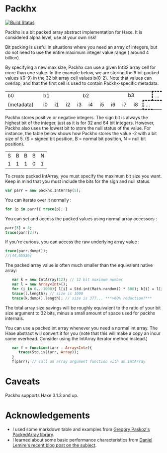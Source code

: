 # Packhx
[![Build Status][travis-ci]][travis-ci 2]

Packhx is a bit packed array abstract implementation for Haxe.  It is considered alpha 
level, use at your own risk!


Bit packing is useful in situations where you need an array of integers, but do 
not need to use the entire maximum integer value range ( around 4 billion).

By specifying a new max size, Packhx can use a given Int32 array cell for more
than one value. In the example below, we are storing the 9 bit packed values i{0-9} in
the 32 bit array cell values b{0-2}.  Note that values can overlap, and that 
the first cell is used to contain Packhx-specific metadata.

<table class="monospace">
  <tr>
    <td colspan="32">b0</td>
    <td colspan="32">b1</td>
    <td colspan="32">b2</td>
    <td colspan="32">b3</td>
    <td style="border-style: dashed; border-right: none;">...</td>
  </tr>
  <tr>
    <td colspan="32" width=160px>(metadata)</td>
    <td colspan="9" width=45px>i0</td>
    <td colspan="9" width=45px>i1</td>
    <td colspan="9" width=45px>i2</td>
    <td colspan="9" width=45px>i3</td>
    <td colspan="9" width=45px>i4</td>
    <td colspan="9" width=45px>i5</td>
    <td colspan="9" width=45px>i6</td>
    <td colspan="9" width=45px>i7</td>
    <td colspan="9" width=45px>i8</td>
    <td style="border-style: dashed; border-right: none;">...</td>
  </tr>
</table>

Packhx stores positive or negative integers.  The sign bit is always the highest
bit of the integer, just as it is for 32 and 64 bit integers.  However, Packhx
also uses the lowest bit to store the null status of the value.  For instance,
the table below shows how Packhx stores the value -2 with a bit size of 5.
(S = signed bit position, B = normal bit position, N = null bit position).

<table class="monospace">
  <tr>
    <td>S</td>
    <td>B</td>
    <td>B</td>
    <td>B</td>
    <td>N</td>
  </tr>
  <tr>
    <td>1</td>
    <td>1</td>
    <td>1</td>
    <td>0</td>
    <td>1</td>
  </tr>
</table>



To create packed IntArray, you must specify the maximum bit size you want.
Keep in mind that you must include the bits for the sign and null status.

```haxe
var parr = new packhx.IntArray(5);
```

You can iterate over it normally : 

```haxe
for (p in parr){ trace(p); }
```

You can set and access the packed values using normal array accessors :

```haxe
parr[3] = 4;
trace(parr[3]);
```

If you're curious, you can access the raw underlying array value : 

```haxe
trace(parr.dump());
//[44,65536]
```

The packed array value is often much smaller than the equivalent native array:

```haxe
   var k = new IntArray(12); // 12 bit maximum number
   var l = new Array<Int>();
   for (i in 0...1000){ l[i] = Std.int(Math.random() * 500); k[i] = l[i]; }
   trace(l.length); // size is 1000
   trace(k.dump().length); // size is 377... ***>60% reduction!***
```

The total array size savings will be roughly equivalent to the ratio of your bit
size argument to 32 bits, minus a small amount of space used for packhx
internals.

You can use a packed int array whenever you need a normal int array.  The Haxe
abstract will convert it for you (note that this will make a copy an incur some
overhead.  Consider using the IntArray iterator method instead.)

```haxe
   var f = function(iarr : Array<Int>){
      trace(Std.is(iarr, Array));
   }
   f(parr); // call an array argument function with an IntArray
```

# Caveats

Packhx supports Haxe 3.1.3 and up.


# Acknowledgements

* I used some markdown table and examples from [Gregory Paskoz's PackedArray library][gpaskoz].
* I learned about some basic performance characteristics from [Daniel Lemire's
recent blog post on the
subject][lemire].



[gpaskoz]: https://github.com/gpakosz/PackedArray
[lemire]: http://lemire.me/blog/archives/2012/03/06/how-fast-is-bit-packing/
[travis-ci]: https://travis-ci.org/jdonaldson/packhx.svg?branch=master
[travis-ci 2]: https://travis-ci.org/jdonaldson/packhx
